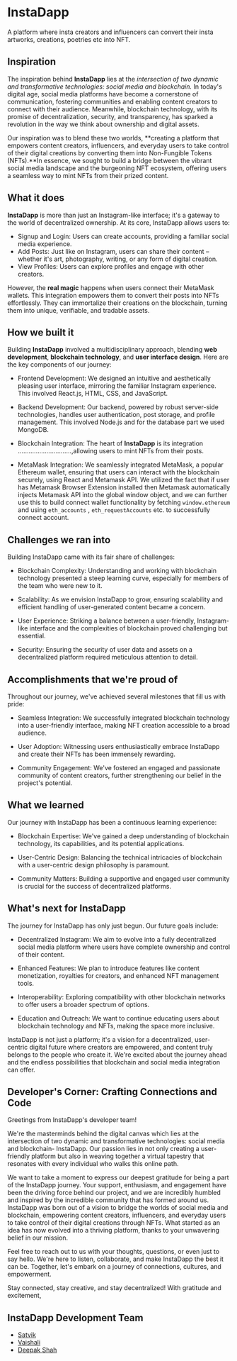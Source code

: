 # InstaDapp

A platform where insta creators and influencers can convert their insta artworks, creations, poetries etc into NFT.

## Inspiration 
The inspiration behind **InstaDapp** lies at the *intersection of two dynamic and transformative technologies: social media and blockchain.* In today's digital age, social media platforms have become a cornerstone of communication, fostering communities and enabling content creators to connect with their audience. Meanwhile, blockchain technology, with its promise of decentralization, security, and transparency, has sparked a revolution in the way we think about ownership and digital assets.

Our inspiration was to blend these two worlds, **creating a platform that empowers content creators, influencers, and everyday users to take control of their digital creations by converting them into Non-Fungible Tokens (NFTs).**In essence, we sought to build a bridge between the vibrant social media landscape and the burgeoning NFT ecosystem, offering users a seamless way to mint NFTs from their prized content.

## What it does 
**InstaDapp** is more than just an Instagram-like interface; it's a gateway to the world of decentralized ownership. At its core, InstaDapp allows users to:

- Signup and Login: Users can create accounts, providing a familiar social media experience.
- Add Posts: Just like on Instagram, users can share their content – whether it's art, photography, writing, or any form of digital creation.
- View Profiles: Users can explore profiles and engage with other creators.

However, the **real magic** happens when users connect their MetaMask wallets. This integration empowers them to convert their posts into NFTs effortlessly. They can immortalize their creations on the blockchain, turning them into unique, verifiable, and tradable assets.

## How we built it
Building **InstaDapp** involved a multidisciplinary approach, blending **web development**, **blockchain technology**, and **user interface design**. Here are the key components of our journey:

- Frontend Development: We designed an intuitive and aesthetically pleasing user interface, mirroring the familiar Instagram experience. This involved React.js, HTML, CSS, and JavaScript.

- Backend Development: Our backend, powered by robust server-side technologies, handles user authentication, post storage, and profile management. This involved Node.js and for the database part we used MongoDB.

- Blockchain Integration: The heart of **InstaDapp** is its integration ..............................,allowing users to mint NFTs from their posts.

- MetaMask Integration: We seamlessly integrated MetaMask, a popular Ethereum wallet, ensuring that users can interact with the blockchain securely, using React and Metamask API. We utilized the fact that if user has Metamask Browser Extension installed then Metamask automatically injects Metamask API into the global window object, and we can further use this to build connect wallet functionality by fetching ```window.ethereum``` and using ```eth_accounts``` , ```eth_requestAccounts``` etc. to successfully connect account.

## Challenges we ran into
Building InstaDapp came with its fair share of challenges:
- Blockchain Complexity: Understanding and working with blockchain technology presented a steep learning curve, especially for members of the team who were new to it.

- Scalability: As we envision InstaDapp to grow, ensuring scalability and efficient handling of user-generated content became a concern.

- User Experience: Striking a balance between a user-friendly, Instagram-like interface and the complexities of blockchain proved challenging but essential.

- Security: Ensuring the security of user data and assets on a decentralized platform required meticulous attention to detail.

## Accomplishments that we're proud of
Throughout our journey, we've achieved several milestones that fill us with pride:

- Seamless Integration: We successfully integrated blockchain technology into a user-friendly interface, making NFT creation accessible to a broad audience.

- User Adoption: Witnessing users enthusiastically embrace InstaDapp and create their NFTs has been immensely rewarding.

- Community Engagement: We've fostered an engaged and passionate community of content creators, further strengthening our belief in the project's potential.

## What we learned
Our journey with InstaDapp has been a continuous learning experience:

- Blockchain Expertise: We've gained a deep understanding of blockchain technology, its capabilities, and its potential applications.

- User-Centric Design: Balancing the technical intricacies of blockchain with a user-centric design philosophy is paramount.

- Community Matters: Building a supportive and engaged user community is crucial for the success of decentralized platforms.

## What's next for InstaDapp
The journey for InstaDapp has only just begun. Our future goals include:

- Decentralized Instagram: We aim to evolve into a fully decentralized social media platform where users have complete ownership and control of their content.

- Enhanced Features: We plan to introduce features like content monetization, royalties for creators, and enhanced NFT management tools.

- Interoperability: Exploring compatibility with other blockchain networks to offer users a broader spectrum of options.

- Education and Outreach: We want to continue educating users about blockchain technology and NFTs, making the space more inclusive. 

InstaDapp is not just a platform; it's a vision for a decentralized, user-centric digital future where creators are empowered, and content truly belongs to the people who create it. We're excited about the journey ahead and the endless possibilities that blockchain and social media integration can offer.

## Developer's Corner: Crafting Connections and Code
Greetings from InstaDapp's developer team!

We're the masterminds behind the digital canvas which lies at the intersection of two dynamic and transformative technologies: social media and blockchain- InstaDapp. Our passion lies in not only creating a user-friendly platform but also in weaving together a virtual tapestry that resonates with every individual who walks this online path.

We want to take a moment to express our deepest gratitude for being a part of the InstaDapp journey. Your support, enthusiasm, and engagement have been the driving force behind our project, and we are incredibly humbled and inspired by the incredible community that has formed around us.
InstaDapp was born out of a vision to bridge the worlds of social media and blockchain, empowering content creators, influencers, and everyday users to take control of their digital creations through NFTs. What started as an idea has now evolved into a thriving platform, thanks to your unwavering belief in our mission.

Feel free to reach out to us with your thoughts, questions, or even just to say hello. We're here to listen, collaborate, and make InstaDapp the best it can be. Together, let's embark on a journey of connections, cultures, and empowerment.

Stay connected, stay creative, and stay decentralized!
With gratitude and excitement,
## InstaDapp Development Team
- [Satvik](https://github.com/Satvik1769)
- [Vaishali](https://github.com/arcVaishali)
- [Deepak Shah](https://github.com/Deepak2030)

<!--
Checklist- (MVP)
- [x] Homepage frontend created
- [x] Wallet connect feature added
- [x] Add Post Dialog Box created
- [x] Add Caption and other info dialog box created
- [x] POST image in database 
- [x] GET image from database
- [x] Show fetched image in the homepage (dynamic homepage data (live posts, right now posts are static)) 
- [x] Convert image to NFT

Other feature to be added- (Great)
- [x] [--User Profile frontend complete] User Profile (info about each NFT by given user, like floor price, total volume etc shown)
- [x] User Authentication
      
and more

Extra features- (Super Great)
- [X] Active likes, comments section
      
and more
-->
